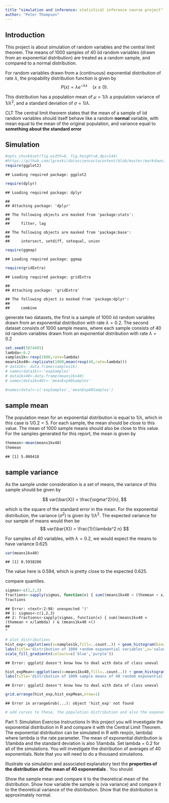 ```yaml
--- 
title "simulation and inference: statistical inference course project"
author: "Peter Thompson"
---
```

## Introduction

This project is about simulation of random variables and the central limit theorem. The means of 1000 samples of 40 iid random variables (drawn from an exponential distribution) are treated as a random sample, and compared to a normal distribution.



For random variables drawn from a (continuous) exponential distribution of rate $\lambda$, the propability distribution function is given by
$$
P(x) = \lambda e^{-\lambda x}  \quad (x \geq 0).
$$ 

This distribution has a population mean of $\mu =1/\lambda$ a population variance of $1/\lambda^2$, and a standard deviation of $\sigma = 1/\lambda$.


CLT
The central limit theorem states that the mean of a sample of iid random variables should itself behave like a random **normal** variable, with mean equal to the mean of the original population, and variance equal to **something about the standard error**


## Simulation


```r
#opts_chunk$set(fig.width=8, fig.height=8,dpi=144)
#https://github.com/lgreski/datasciencectacontent/blob/master/markdown/statinf-expDistChecklist.md
require(ggplot2)
```

```
## Loading required package: ggplot2
```

```r
require(dplyr)
```

```
## Loading required package: dplyr
```

```
## 
## Attaching package: 'dplyr'
```

```
## The following objects are masked from 'package:stats':
## 
##     filter, lag
```

```
## The following objects are masked from 'package:base':
## 
##     intersect, setdiff, setequal, union
```

```r
require(ggmap)
```

```
## Loading required package: ggmap
```

```r
require(gridExtra)
```

```
## Loading required package: gridExtra
```

```
## 
## Attaching package: 'gridExtra'
```

```
## The following object is masked from 'package:dplyr':
## 
##     combine
```

generate two datasets, the first is a sample of 1000 iid random variables drawn from an exponential distribution with rate $\lambda = 0.2$. The second dataset consists of 1000 sample means, where each sample consists of 40 iid random variables drawn from an exponential distribution with rate $\lambda=0.2$


```r
set.seed(5074491)
lambda<-0.2
samples1k<-rexp(1000,rate=lambda)
means1kx40<-replicate(1000,mean(rexp(40,rate=lambda)))
# data1k<- data.frame(samples1k)
# names(data1k)<-'expSamples'
# data1kx40<-data.frame(means1kx40)
# names(data1kx40)<-'meanExp40Samples'

#names(data)<-c('expSamples','meanExp40Samples')
```

## sample mean

The population mean for an exponential distribution is equal to $1/\lambda$, which in this case is $1/0.2 = 5$. For each sample, the mean should be close to this value. The mean of 1000 sample means should also be close to this value. For the samples generated for this report, the mean is given by


```r
themean<-mean(means1kx40)
themean
```

```
## [1] 5.000418
```


## sample variance
As the sample under consideration is a set of means, the variance of this sample should be given by 

$$
var(\bar{X}) = \frac{\sigma^2}{n},
$$

which is the square of the standard error in the mean. For the exponential distribution, the variance ($\sigma^2$) is given by $1/\lambda^2$. The expected variance for our sample of means would then be
$$
var(\bar{X}) = \frac{1}{\lambda^2 n}
$$

For samples of 40 variables, with $\lambda = 0.2$, we would expect the means to have variance 0.625


```r
var(means1kx40)
```

```
## [1] 0.5938206
```
The value here is 0.594, which is pretty close to the expected 0.625. 

compare quantiles. 

```r
sigmas<-c(1,2,3)
fractions<-sapply(sigmas, function(x) { sum((means1kx40 < (themean + x/lambda) ) & (means1kx40 >() themean - x/lambda))/length(means1kx40)} )
fractions
```

```
## Error: <text>:2:98: unexpected ')'
## 1: sigmas<-c(1,2,3)
## 2: fractions<-sapply(sigmas, function(x) { sum((means1kx40 < (themean + x/lambda) ) & (means1kx40 >()
##                                                                                                     ^
```




```r
# plot distributions
hist_exp<-ggplot(aes(x=samples1k,fill=..count..)) + geom_histogram(binwidth=0.2) +
labs(title='distribution of 1000 random exponential variables',x='value',y='count') +
scale_fill_gradientn(colours=c('blue','purple'))
```

```
## Error: ggplot2 doesn't know how to deal with data of class uneval
```

```r
hist_expMean<-ggplot(aes(x=means1kx40,fill=..count..)) + geom_histogram(binwidth=0.2) +
labs(title='distribution of 1000 sample means of 40 random exponential variables',x='value',y='count') +scale_fill_gradientn(colours=c('blue','purple'))
```

```
## Error: ggplot2 doesn't know how to deal with data of class uneval
```

```r
grid.arrange(hist_exp,hist_expMean,nrow=1)
```

```
## Error in arrangeGrob(...): object 'hist_exp' not found
```

```r
# add curves to these, the population distribution and also the exponential and gausssian fits to our sampled data
```



Part 1: Simulation Exercise Instructions
In this project you will investigate the exponential distribution in R and compare it with the Central Limit Theorem. The exponential distribution can be simulated in R with rexp(n, lambda) where lambda is the rate parameter. The mean of exponential distribution is 1/lambda and the standard deviation is also 1/lambda. Set lambda = 0.2 for all of the simulations. You will investigate the distribution of averages of 40 exponentials. Note that you will need to do a thousand simulations.

Illustrate via simulation and associated explanatory text the **properties of the distribution of the mean of 40 exponentials** . You should

Show the sample mean and compare it to the theoretical mean of the distribution.
Show how variable the sample is (via variance) and compare it to the theoretical variance of the distribution.
Show that the distribution is approximately normal.


